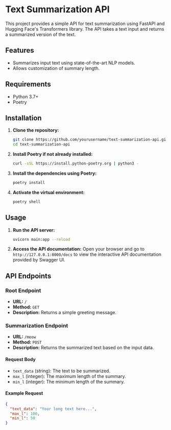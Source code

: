 # Text Summarization API

This project provides a simple API for text summarization using FastAPI and Hugging Face's Transformers library. The API takes a text input and returns a summarized version of the text.

## Features

- Summarizes input text using state-of-the-art NLP models.
- Allows customization of summary length.

## Requirements

- Python 3.7+
- Poetry

## Installation

1. **Clone the repository:**
    ```bash
    git clone https://github.com/yourusername/text-summarization-api.git
    cd text-summarization-api
    ```

2. **Install Poetry if not already installed:**
    ```bash
    curl -sSL https://install.python-poetry.org | python3 -
    ```

3. **Install the dependencies using Poetry:**
    ```bash
    poetry install
    ```

4. **Activate the virtual environment:**
    ```bash
    poetry shell
    ```

## Usage

1. **Run the API server:**
    ```bash
    uvicorn main:app --reload
    ```

2. **Access the API documentation:**
    Open your browser and go to `http://127.0.0.1:8000/docs` to view the interactive API documentation provided by Swagger UI.

## API Endpoints

### Root Endpoint

- **URL:** `/`
- **Method:** `GET`
- **Description:** Returns a simple greeting message.

### Summarization Endpoint

- **URL:** `/meow`
- **Method:** `POST`
- **Description:** Returns the summarized text based on the input data.

#### Request Body

- `text_data` (string): The text to be summarized.
- `max_l` (integer): The maximum length of the summary.
- `min_l` (integer): The minimum length of the summary.

#### Example Request

```json
{
  "text_data": "Your long text here...",
  "max_l": 100,
  "min_l": 50
}
